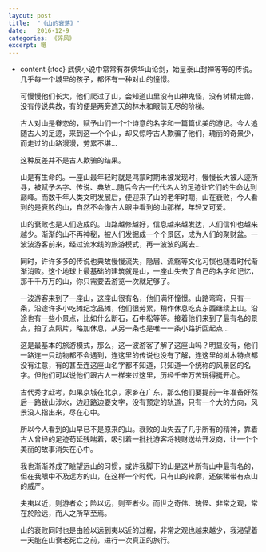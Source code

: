 ```yaml
---
layout: post
title:  "《山的衰落》"
date:   2016-12-9
categories: 《碎风》
excerpt: 嗯
---
```


* content
{:toc}
  武侠小说中常常有群侠华山论剑，始皇泰山封禅等等的传说。几乎每一个城里的孩子，都怀有一种对山的憧憬。


  可慢慢他们长大，他们爬过了山，会知道山里没有山神鬼怪，没有树精走兽，没有传说典故，有的便是两旁遮天的林木和眼前无尽的阶梯。


  古人对山是眷恋的，赋予山们一个个诗意的名字和一篇篇优美的游记。今人追随古人的足迹，来到这一个个山，却又惊呼古人欺骗了他们，瑰丽的奇景少，而走过的山路漫漫，劳累不堪…


  这种反差并不是古人欺骗的结果。


  山是有生命的。一座山最年轻时就是鸿蒙时期未被发现时，慢慢长大被人迹所寻，被赋予名字、传说、典故…随后今古一代代名人的足迹让它们的生命达到巅峰。而数千年人类文明发展后，便迎来了山的老年时期，山在衰败，今人看到的是衰败的山，自然不会像古人眼中看到的山那样，年轻又可爱。


  山的衰败也是人们造成的。山路越修越好，信息越来越发达，人们信仰也越来越少。渐渐的山不再神秘，被人们发掘成一个个景区，成为人们的聚财盆。一波波游客前来，经过流水线的旅游模式，再一波波的离去…


  同时，许许多多的传说也典故慢慢流失，隐居、流觞等文化习惯也随着时代渐渐消败。这个地球上最基础的建筑就是山，一座山失去了自己的名字和记忆，那千千万万的山，你只需要去游览一次就足够了。


  一波游客来到了一座山，这座山很有名，他们满怀憧憬。山路弯弯，只有一条，沿途许多小吃摊纪念品摊，他们很劳累，稍作休息吃点东西继续上山。沿途也有一些小景点，比如什么断石，石中松等等。接着他们来到了最有名的景点，拍了点照片，略加休息，从另一条也是唯一一条小路折回起点…


  这是最基本的旅游模式，那么，这一波游客了解了这座山吗？明显没有，他们一路连一只动物都不会遇到，连这里的传说也没有了解，连这里的树木特点都没有注意，有的甚至连这座山名字都不知道，只知道一个统称的风景区的名字。但他们可以说他们跟古人一样来过这里，历经千辛万苦玩得挺开心。


  古代秀才赶考，如果京城在北京，家乡在广东，那么他们要提前一年准备好然后一路跋山涉水，边赶路边耍文字，没有预定的轨道，只有一个大的方向，风景没人指出来，尽在心中。


  所以今人看到的山早已不是原来的山。衰败的山失去了几乎所有的精神，靠着古人曾经的足迹苟延残喘着，吸引着一批批游客将钱财送给开发商，让一个个美丽的故事消失在心中。


  我也渐渐养成了眺望远山的习惯，或许我脚下的山是这片所有山中最有名的，但在我眼中不及远方的山，在这样一个时代，只有山的轮廓，还依稀带有点山的威严。


  夫夷以近，则游者众；险以远，则至者少。而世之奇伟、瑰怪、非常之观，常在於险远，而人之所罕至焉。 


  山的衰败同时也是由险以远到夷以近的过程，非常之观也越来越少，我渴望着一天能在山衰老死亡之前，进行一次真正的旅行。

  
  
  
